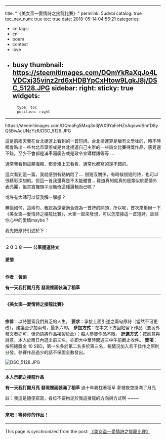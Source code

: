 
---
title: "《美女盃—愛情詩之接龍比賽》"
permlink: 5udvbi
catalog: true
toc_nav_num: true
toc: true
date: 2018-05-14 04:56:21
categories:
- cn
tags:
- cn
- poem
- contest
- love
- busy
thumbnail: https://steemitimages.com/DQmYkRaXqJo4LVDCxj35vinz2rd6xHDBYpCxHtow9LgkJ8j/DSC_5128.JPG
sidebar:
    right:
        sticky: true
widgets:
    -
        type: toc
        position: right
---


<div class=pull-right>https://steemitimages.com/DQmaFg5Mxq3n3jWX9YaFeHZnAqowdSmfD8yQ5BwAcUNzYzR/DSC_5126.JPG</div>

這是前兩天我在台北捷運上看到的一首短詩。台北捷運算是蠻有文學味的，時不時都會貼出一些台北市舉辦或是台北捷運自己主辦的一些詩文比賽得獎作品，感覺還不錯，至少不會都是滿車廂廣告或是政令宣導標語等等 ...

通常我看到這類海報，都會湊上去看看，通常也都寫的還不錯的。

這次看到這一篇，我就感到有點納悶了.... 很短沒關係，有時候很短的詩，也可以很精彩深刻的。但這一首我還真是不太能體會... 難道真的就真的是類似於愛情外表亮麗，但其實裡頭平淡無奇這種邏輯而已嗎？

或許有大師可以幫我解一解惑？

無論如何，這兩句，我認為還蠻適合做為一首詩的開頭，所以呢，首次來舉辦一下《美女盃—愛情詩之接龍比賽》，大家一起來發想，可以怎麼接這一首短詩，談談你心中的愛情maybe？

我先把原詩引述於下：

**************

#### ２０１８ —— 公車捷運詩文

#### 愛情

<br>**作者：黃梁**

**有一天我打開月亮**
**發現裡面裝滿了稻草**

************

#### 《美女盃—愛情詩之接龍比賽》

<br>**宗旨**：以詩豐富我們貧乏的人生。
**要求**：承接上面引述之兩句原詩（當然不可更改），建議至少加兩句，最多六句。
**參加方式**：在本文下方回帖留下作品（要另外發文者亦可，但仍請將作品複製於此）；每人參賽作品不限。
**評選方式**：按創意與詩意，本人於兩日內選出前三名，亦即大中華時間週三中午前截止收件。
**獎項**：按照總獎金 10 SBD，第一名多於第二名多於第三名，視情況加入若干佳作之原則分發。參賽作品過少的話不保證全數發出。

![DSC_5128.JPG](https://steemitimages.com/DQmYkRaXqJo4LVDCxj35vinz2rd6xHDBYpCxHtow9LgkJ8j/DSC_5128.JPG)

******

**本人示範之接龍作品**

**有一天我打開月亮**
**發現裡面裝滿了稻草**
過十年我枕著稻草
夢裡夜空掛滿了月亮

註：我這是隨便寫寫，各位不要拘泥於我這接龍的方向與方式啊 ~~~~

******

#### 來吧！等待你的作品！

- - -

This page is synchronized from the post: [《美女盃—愛情詩之接龍比賽》](https://steemit.com/@deanliu/5udvbi)
